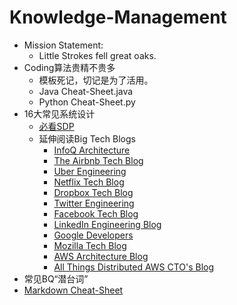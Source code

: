# Knowledge-Management
- Mission Statement: 
  - Little Strokes fell great oaks. 
- Coding算法贵精不贵多
  - 模板死记，切记是为了活用。
  - Java Cheat-Sheet.java 
  - Python Cheat-Sheet.py 
- 16大常见系统设计
  - [必看SDP](https://github.com/donnemartin/system-design-primer)
  - 延伸阅读Big Tech Blogs
    - [InfoQ Architecture](https://www.infoq.com/microservices/)
    - [The Airbnb Tech Blog](https://medium.com/airbnb-engineering)
    - [Uber Engineering](https://eng.uber.com/)
    - [Netflix Tech Blog](http://techblog.netflix.com/)
    - [Dropbox Tech Blog](https://tech.dropbox.com/)
    - [Twitter Engineering](https://blog.twitter.com/engineering)
    - [Facebook Tech Blog](https://code.facebook.com/posts/)
    - [LinkedIn Engineering Blog](https://engineering.linkedin.com/blog)
    - [Google Developers](http://googledevelopers.blogspot.co.uk/)
    - [Mozilla Tech Blog](https://hacks.mozilla.org/)
    - [AWS Architecture Blog](https://aws.amazon.com/cn/blogs/architecture/)
    - [All Things Distributed AWS CTO's Blog](https://www.allthingsdistributed.com/)
- 常见BQ“潜台词” 
- [Markdown Cheat-Sheet](https://guides.github.com/pdfs/markdown-cheatsheet-online.pdf)
